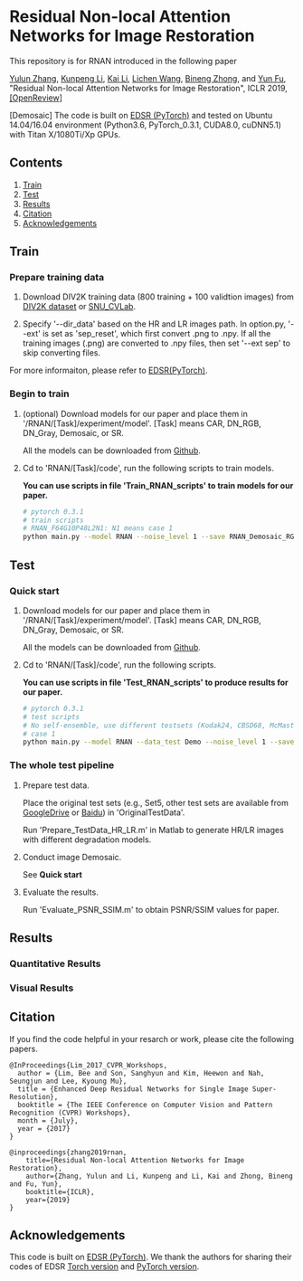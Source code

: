 # Residual Non-local Attention Networks for Image Restoration
This repository is for RNAN introduced in the following paper

[Yulun Zhang](http://yulunzhang.com/), [Kunpeng Li](https://kunpengli1994.github.io/), [Kai Li](http://kailigo.github.io/), [Lichen Wang](https://sites.google.com/site/lichenwang123/), [Bineng Zhong](https://scholar.google.de/citations?user=hvRBydsAAAAJ&hl=en), and [Yun Fu](http://www1.ece.neu.edu/~yunfu/), "Residual Non-local Attention Networks for Image Restoration", ICLR 2019, [[OpenReview]](https://openreview.net/pdf?id=HkeGhoA5FX) 

[Demosaic] The code is built on [EDSR (PyTorch)](https://github.com/thstkdgus35/EDSR-PyTorch) and tested on Ubuntu 14.04/16.04 environment (Python3.6, PyTorch_0.3.1, CUDA8.0, cuDNN5.1) with Titan X/1080Ti/Xp GPUs.

## Contents
1. [Train](#train)
2. [Test](#test)
3. [Results](#results)
4. [Citation](#citation)
5. [Acknowledgements](#acknowledgements)

## Train
### Prepare training data 

1. Download DIV2K training data (800 training + 100 validtion images) from [DIV2K dataset](https://data.vision.ee.ethz.ch/cvl/DIV2K/) or [SNU_CVLab](https://cv.snu.ac.kr/research/EDSR/DIV2K.tar).

2. Specify '--dir_data' based on the HR and LR images path. In option.py, '--ext' is set as 'sep_reset', which first convert .png to .npy. If all the training images (.png) are converted to .npy files, then set '--ext sep' to skip converting files.

For more informaiton, please refer to [EDSR(PyTorch)](https://github.com/thstkdgus35/EDSR-PyTorch).

### Begin to train

1. (optional) Download models for our paper and place them in '/RNAN/[Task]/experiment/model'. [Task] means CAR, DN_RGB, DN_Gray, Demosaic, or SR.

    All the models can be downloaded from [Github](https://github.com/yulunzhang/modelzoo/tree/master/RNAN).

2. Cd to 'RNAN/[Task]/code', run the following scripts to train models.

    **You can use scripts in file 'Train_RNAN_scripts' to train models for our paper.**

    ```bash
    # pytorch 0.3.1
    # train scripts
    # RNAN_F64G10P48L2N1: N1 means case 1
    python main.py --model RNAN --noise_level 1 --save RNAN_Demosaic_RGB_F64G10P48L2N1 --patch_size 48 --save_results --chop --loss 1*MSE  

    ```
## Test
### Quick start
1. Download models for our paper and place them in '/RNAN/[Task]/experiment/model'. [Task] means CAR, DN_RGB, DN_Gray, Demosaic, or SR.

    All the models can be downloaded from [Github](https://github.com/yulunzhang/modelzoo/tree/master/RNAN).

2. Cd to 'RNAN/[Task]/code', run the following scripts.

    **You can use scripts in file 'Test_RNAN_scripts' to produce results for our paper.**

    ```bash
    # pytorch 0.3.1
    # test scripts
    # No self-ensemble, use different testsets (Kodak24, CBSD68, McMaster18, Urban100) to reproduce the results in the paper.
    # case 1
    python main.py --model RNAN --data_test Demo --noise_level 1 --save Test_RNAN --n_cab_1 20 --save_results --test_only --chop --pre_train ../experiment/model/RNAN_Demosaic_RGB_F64G10P48L2N1.pt --testpath ../experiment/LQ --testset Kodak24
    ```

### The whole test pipeline
1. Prepare test data.

    Place the original test sets (e.g., Set5, other test sets are available from [GoogleDrive](https://drive.google.com/drive/folders/1xyiuTr6ga6ni-yfTP7kyPHRmfBakWovo?usp=sharing) or [Baidu](https://pan.baidu.com/s/1yBI_-rknXT2lm1UAAB_bag)) in 'OriginalTestData'.

    Run 'Prepare_TestData_HR_LR.m' in Matlab to generate HR/LR images with different degradation models.
2. Conduct image Demosaic. 

    See **Quick start**
3. Evaluate the results.

    Run 'Evaluate_PSNR_SSIM.m' to obtain PSNR/SSIM values for paper.

## Results
### Quantitative Results
### Visual Results

## Citation
If you find the code helpful in your resarch or work, please cite the following papers.
```
@InProceedings{Lim_2017_CVPR_Workshops,
  author = {Lim, Bee and Son, Sanghyun and Kim, Heewon and Nah, Seungjun and Lee, Kyoung Mu},
  title = {Enhanced Deep Residual Networks for Single Image Super-Resolution},
  booktitle = {The IEEE Conference on Computer Vision and Pattern Recognition (CVPR) Workshops},
  month = {July},
  year = {2017}
}

@inproceedings{zhang2019rnan,
    title={Residual Non-local Attention Networks for Image Restoration},
    author={Zhang, Yulun and Li, Kunpeng and Li, Kai and Zhong, Bineng and Fu, Yun},
    booktitle={ICLR},
    year={2019}
}
```
## Acknowledgements
This code is built on [EDSR (PyTorch)](https://github.com/thstkdgus35/EDSR-PyTorch). We thank the authors for sharing their codes of EDSR [Torch version](https://github.com/LimBee/NTIRE2017) and [PyTorch version](https://github.com/thstkdgus35/EDSR-PyTorch).
